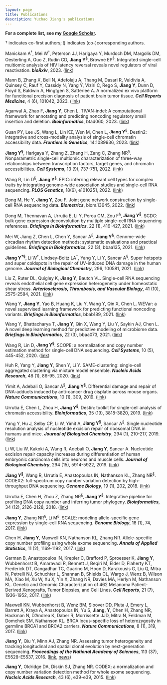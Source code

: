 ```yaml
---
layout: page
title: Publications
description: Yuchao Jiang's publications
---
```


**For a complete list, see my [Google Scholar](https://scholar.google.com/citations?user=cVLhgc4AAAAJ&hl=en).**


&dagger; indicates co-first authors; &sect; indicates (co-)corresponding authors.


Manickam A<sup>&dagger;</sup>, Mei W<sup>&dagger;</sup>, Peterson JJ, Harigaya Y, Murdoch DM, Margolis DM, Oesterling A, Guo Z, Rudin CD, **Jiang Y<sup>&sect;</sup>**, Browne EP<sup>&sect;</sup>. Integrated single-cell multiomic analysis of HIV latency reversal reveals novel regulators of viral reactivation. ***bioRxiv***, 2023. ([link](https://www.biorxiv.org/content/10.1101/2022.07.26.501558v1))


Mann B, Zhang X, Bell N, Adefolaju A, Thang M, Dasari R, Valdivia A, Quinsey C, Rauf Y, Cassidy N, Yang Y, Viziri C, Rego S, **Jiang Y**, Dunn D, Floyd S, Baldwin A, Hingtgen S, Satterlee A. A normalized ex vivo platform for functional precision diagnosis of patient brain tumor tissue. ***Cell Reports Medicine***, 4 (6), 101042, 2023. ([link](https://doi.org/10.1016/j.xcrm.2023.101042))


Agarwal A, Zhao F, **Jiang Y**, Chen L. TIVAN-indel: A computational framework for annotating and predicting noncoding regulatory small insertion and deletion. ***Bioinformatics***, btad060, 2023. ([link](https://academic.oup.com/bioinformatics/article/39/2/btad060/7008323))


Guan PY, Lee JS, Wang L, Lin KZ, Wen M, Chen L, **Jiang Y<sup>&sect;</sup>**. Destin2: integrative and cross-modality analysis of single-cell chromatin accessibility data. ***Frontiers in Genetics***, 14:1089936, 2023. ([link](https://www.frontiersin.org/articles/10.3389/fgene.2023.1089936/full))


**Jiang Y<sup>&sect;</sup>**, Harigaya Y, Zhang Z, Zhang H, Zang C, Zhang NR<sup>&sect;</sup>. Nonparametric single-cell multiomic characterization of three-way relationships between transcription factors, target genes, and chromatin accessibilities. ***Cell Systems***, 13 (9), 737-751, 2022. ([link](https://www.sciencedirect.com/science/article/abs/pii/S2405471222003489))


Wang R, Lin D<sup>&sect;</sup>, **Jiang Y<sup>&sect;</sup>**. EPIC: inferring relevant cell types for complex traits by integrating genome-wide association studies and single-cell RNA sequencing. ***PLOS Genetics***, 18(6), e1010251, 2022. ([link](https://journals.plos.org/plosgenetics/article/authors?id=10.1371/journal.pgen.1010251))


Dong M, He Y, **Jiang Y**, Zou F. Joint gene network construction by single-cell RNA sequencing data. ***Biometrics***, biom.13645, 2022. ([link](https://onlinelibrary.wiley.com/doi/10.1111/biom.13645))


Dong M, Thennavan A, Urrutia E, Li Y, Perou CM, Zou F<sup>&sect;</sup>, **Jiang Y<sup>&sect;</sup>**. SCDC: bulk gene expression deconvolution by multiple single-cell RNA sequencing references. ***Briefings in Bioinformatics***, 22 (1), 416-427, 2021. ([link](https://academic.oup.com/bib/advance-article/doi/10.1093/bib/bbz166/5699815))


Mei W, Jiang Z, Chen L, Chen Y, Sancar A<sup>&sect;</sup>, **Jiang Y<sup>&sect;</sup>**. Genome-wide circadian rhythm detection methods: systematic evaluations and practical guidelines. ***Briefings in Bioinformatics***, 22 (3), bbaa135, 2021. ([link](https://www.ncbi.nlm.nih.gov/pmc/articles/PMC8138819/))


**Jiang Y<sup>&dagger;</sup><sup>&sect;</sup>**, Li W<sup>&dagger;</sup>, Lindsey-Boltz LA<sup>&dagger;</sup>, Yang Y, Li Y, Sancar A<sup>&sect;</sup>. Super hotspots and super coldspots in the repair of UV-induced DNA damage in the human genome. ***Journal of Biological Chemistry***, 296, 100581, 2021. ([link](https://linkinghub.elsevier.com/retrieve/pii/S0021-9258(21)00361-6))


Liu Z, Ruter DL, Quigley K, **Jiang Y**, Bautch VL. Single-cell RNA sequencing reveals endothelial cell gene expression heterogeneity under homeostatic shear stress. ***Arteriosclerosis, Thrombosis, and Vascular Biology***, 41 (10), 2575-2584, 2021. ([link](https://www.ahajournals.org/doi/full/10.1161/ATVBAHA.121.316797))


Wang Y, **Jiang Y**, Yao B, Huang K, Liu Y, Wang Y, Qin X, Chen L. WEVar: a novel supervised learning framework for predicting functional noncoding variants. ***Briefings in Bioinformatics***, bbab189, 2021. ([link](https://academic.oup.com/bib/article-abstract/22/6/bbab189/6279833?redirectedFrom=fulltext))


Wang Y, Bhattacharya T, **Jiang Y**, Qin X, Wang Y, Liu Y, Saykin AJ, Chen L. A novel deep learning method for predictive modeling of microbiome data. ***Briefings in Bioinformatics***, 22 (3), bbaa073, 2021. ([link](https://academic.oup.com/bib/article/22/3/bbaa073/5835556))


Wang R, Lin D, **Jiang Y<sup>&sect;</sup>**. SCOPE: a normalization and copy number estimation method for single-cell DNA sequencing. ***Cell Systems***, 10 (5), 445-452, 2020. ([link](https://doi.org/10.1016/j.cels.2020.03.005))


Huh R, Yang Y, **Jiang Y**, Shen Y, Li Y. SAME-clustering: single-cell aggregated clustering via mixture model ensemble. ***Nucleic Acids Research***, 48 (1), 86-95, 2020. ([link](https://academic.oup.com/nar/article/48/1/86/5644992))


Yimit A, Adebali O, Sancar A<sup>&sect;</sup>, **Jiang Y<sup>&sect;</sup>**. Differential damage and repair of DNA-adducts induced by anti-cancer drug cisplatin across mouse organs. ***Nature Communications***, 10 (1), 309, 2019. ([link](https://www.nature.com/articles/s41467-019-08290-2))


Urrutia E, Chen L, Zhou H, **Jiang Y<sup>&sect;</sup>**. Destin: toolkit for single-cell analysis of chromatin accessibility. ***Bioinformatics***, 35 (19), 3818-3820, 2019. ([link](https://academic.oup.com/bioinformatics/article/35/19/3818/5367832/))


Yang Y, Hu J, Selby CP, Li W, Yimit A, **Jiang Y<sup>&sect;</sup>**, Sancar A<sup>&sect;</sup>. Single nucleotide resolution analysis of nucleotide excision repair of ribosomal DNA in humans and mice. ***Journal of Biological Chemistry***, 294 (1), 210-217, 2019. ([link](https://www.jbc.org/article/S0021-9258(20)36891-5/fulltext))


Li W, Liu W, Kakoki A, Wang R, Adebali O, **Jiang Y**, Sancar A. Nucleotide excision repair capacity increases during differentiation of human embryonic carcinoma cells into neurons and muscle cells. ***Journal of Biological Chemistry***, 294 (15), 5914-5922, 2019. ([link](https://www.jbc.org/article/S0021-9258(20)36664-3/fulltext))


**Jiang Y<sup>&sect;</sup>**, Wang R, Urrutia E, Anastopoulos IN, Nathanson KL, Zhang NR<sup>&sect;</sup>. CODEX2: full-spectrum copy number variation detection by high-throughput DNA sequencing. ***Genome Biology***, 19 (1), 202, 2018. ([link](https://genomebiology.biomedcentral.com/articles/10.1186/s13059-018-1578-y))


Urrutia E, Chen H, Zhou Z, Zhang NR<sup>&sect;</sup>, **Jiang Y<sup>&sect;</sup>**. Integrative pipeline for profiling DNA copy number and inferring tumor phylogeny. ***Bioinformatics***, 34 (12), 2126-2128, 2018. ([link](https://doi.org/10.1093/bioinformatics/bty057))


**Jiang Y**, Zhang NR<sup>&sect;</sup>, Li M<sup>&sect;</sup>. SCALE: modeling allele-specific gene expression by single-cell RNA sequencing. ***Genome Biology***, 18 (1), 74, 2017. ([link](https://genomebiology.biomedcentral.com/articles/10.1186/s13059-017-1200-8))


Chen H, **Jiang Y**, Maxwell KN, Nathanson KL, Zhang NR. Allele-specific copy number profiling using whole exome sequencing. ***Annals of Applied Statistics***, 11 (2), 1169-1192, 2017. ([link](https://projecteuclid.org/journals/annals-of-applied-statistics/volume-11/issue-2/Allele-specific-copy-number-estimation-by-whole-exome-sequencing/10.1214/17-AOAS1043.full)) 


Garman B, Anastopoulos IN, Krepler C, Brafford P, Sproesser K, **Jiang Y**, Wubbenhorst B, Amaravadi R, Bennett J, Beqiri M, Elder D, Flaherty KT, Frederick DT, Gangadhar TC, Guarino M, Hoon D, Karakousis G, Liu Q, Mitra N, Petrelli NJ, Schuchter L, Shannan B, Shields CL, Wargo J, Wenz B, Wilson MA, Xiao M, Xu W, Xu X, Yin X, Zhang NR, Davies MA, Herlyn M, Nathanson KL. Genetic and Genomic Characterization of 462 Melanoma Patient-Derived Xenografts, Tumor Biopsies, and Cell Lines. ***Cell Reports***, 21 (7), 1936-1952, 2017. ([link](https://www.cell.com/cell-reports/fulltext/S2211-1247(17)31499-7?_returnURL=https%3A%2F%2Flinkinghub.elsevier.com%2Fretrieve%2Fpii%2FS2211124717314997%3Fshowall%3Dtrue))


Maxwell KN, Wubbenhorst B, Wenz BM, Sloover DD, Pluta J, Emery L, Barrett A, Kraya A, Anastopoulos IN, Yu S, **Jiang, Y**, Chen H, Zhang NR, Hackman N, D’Andrea K, Daber R, Morrissette JJD, Mitra N, Feldman M, Domchek SM, Nathanson KL. BRCA locus-specific loss of heterozygosity in germline BRCA1 and BRCA2 carriers. ***Nature Communications***, 8 (1), 319, 2017. ([link](https://www.nature.com/articles/s41467-017-00388-9))


**Jiang Y**, Qiu Y, Minn AJ, Zhang NR. Assessing tumor heterogeneity and tracking longitudinal and spatial clonal evolution by next-generation sequencing. ***Proceedings of the National Academy of Sciences***, 113 (37), E5528-E5537, 2016. ([link](http://www.pnas.org/content/113/37/E5528), [news](http://www.uphs.upenn.edu/news/News_Releases/2016/09/jiang/))


**Jiang Y**, Oldridge DA, Diskin SJ, Zhang NR. CODEX: a normalization and copy number variation detection method for whole exome sequencing. ***Nucleic Acids Research***, 43 (6), e39-e39, 2015. ([link](https://academic.oup.com/nar/article-lookup/doi/10.1093/nar/gku1363))
